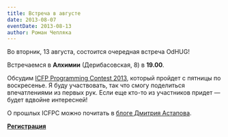```yaml
---
title: Встреча в августе
date: 2013-08-07
eventDate: 2013-08-13
author: Роман Чепляка
---
```


Во вторник, 13 августа, состоится очередная встреча OdHUG!

Встречаемся в **Алхимии** (Дерибасовская, 8) в **19.00**.

Обсудим [ICFP Programming Contest 2013][icfpc], который пройдет с пятницы по
воскресенье. Я буду участвовать, так что смогу поделиться впечатлениями из
первых рук. Если еще кто-то из участников придет — будет вдвойне интересней!

О прошлых ICFPC можно почитать в [блоге Дмитрия Астапова][adept].

[adept]: http://users.livejournal.com/_adept_/tag/icfpc
[icfpc]: https://research.microsoft.com/en-us/events/icfpcontest2013/

[**Регистрация**](https://docs.google.com/forms/d/1sGtqqD32of2dBejiO_guWPhwlatiRSnk5xuFRgnQJoY/viewform)
